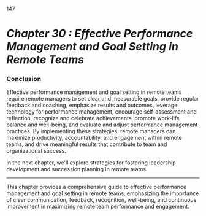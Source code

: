 147


# ***Chapter 30  : Effective Performance Management and Goal Setting in Remote Teams***

### **Conclusion**

Effective performance management and goal setting in remote teams require remote managers to set clear and measurable goals, provide regular feedback and coaching, emphasize results and outcomes, leverage technology for performance management, encourage self-assessment and reflection, recognize and celebrate achievements, promote work-life balance and well-being, and evaluate and adjust performance management practices. By implementing these strategies, remote managers can maximize productivity, accountability, and engagement within remote teams, and drive meaningful results that contribute to team and organizational success.

In the next chapter, we'll explore strategies for fostering leadership development and succession planning in remote teams.

---

This chapter provides a comprehensive guide to effective performance management and goal setting in remote teams, emphasizing the importance of clear communication, feedback, recognition, well-being, and continuous improvement in maximizing remote team performance and engagement.







